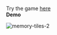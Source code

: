 Try the game [here](https://gator-memory-tiles.netlify.app)
<br>
**Demo**


![memory-tiles-2](https://github.com/Dauntlesshokage/Memory-Tiles-Game/assets/30351895/8735081b-8fdd-4ce9-93be-88dad113c8f4)
